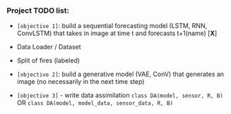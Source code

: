 ### Project TODO list:

* `[objective 1]`: build a sequential forecasting model (LSTM, RNN, ConvLSTM) that takes in image at time t and forecasts t+1(name) [**X**]
* Data Loader / Dataset
* Split of fires (labeled)
* `[objective 2]`: build a generative model (VAE, ConV) that generates an image (no necessarily in the next time step)



* `[objective 3]` - write data assimilation `class DA(model, sensor, R, B)` OR `class DA(model, model_data, sensor_data, R, B)`
